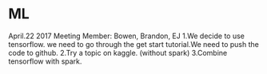 # ML
April.22 2017 Meeting
Member: Bowen, Brandon, EJ
1.We decide to use tensorflow. we need to go through the get start tutorial.We need to push the code to github.
2.Try a topic on kaggle. (without spark)
3.Combine tensorflow with spark.
